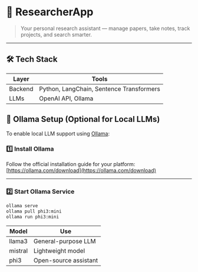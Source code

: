 # 🧠 ResearcherApp

> Your personal research assistant — manage papers, take notes, track projects, and search smarter.

---

## 🛠️ Tech Stack

| Layer       | Tools |
|-------------|-------|
| Backend    | Python, LangChain, Sentence Transformers |
| LLMs       | OpenAI API, Ollama |

## 🤖 Ollama Setup (Optional for Local LLMs)

To enable local LLM support using [Ollama](https://ollama.com/):

### 1️⃣ Install Ollama

Follow the official installation guide for your platform:  
[https://ollama.com/download](https://ollama.com/download)

---

### 2️⃣ Start Ollama Service

```bash
ollama serve
ollama pull phi3:mini
ollama run phi3:mini
```

| Model   | Use                   |
| ------- | --------------------- |
| llama3  | General-purpose LLM   |
| mistral | Lightweight model     |
| phi3    | Open-source assistant |
